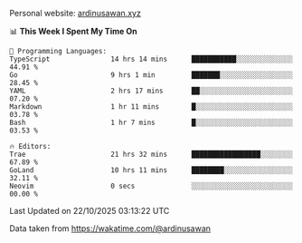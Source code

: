 Personal website: [ardinusawan.xyz](https://ardinusawan.xyz)

<!--START_SECTION:waka-->
📊 **This Week I Spent My Time On** 

```text
💬 Programming Languages: 
TypeScript               14 hrs 14 mins      ███████████░░░░░░░░░░░░░░   44.91 % 
Go                       9 hrs 1 min         ███████░░░░░░░░░░░░░░░░░░   28.45 % 
YAML                     2 hrs 17 mins       ██░░░░░░░░░░░░░░░░░░░░░░░   07.20 % 
Markdown                 1 hr 11 mins        █░░░░░░░░░░░░░░░░░░░░░░░░   03.78 % 
Bash                     1 hr 7 mins         █░░░░░░░░░░░░░░░░░░░░░░░░   03.53 % 

🔥 Editors: 
Trae                     21 hrs 32 mins      █████████████████░░░░░░░░   67.89 % 
GoLand                   10 hrs 11 mins      ████████░░░░░░░░░░░░░░░░░   32.11 % 
Neovim                   0 secs              ░░░░░░░░░░░░░░░░░░░░░░░░░   00.00 % 
```


 Last Updated on 22/10/2025 03:13:22 UTC
<!--END_SECTION:waka-->
Data taken from https://wakatime.com/@ardinusawan
